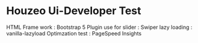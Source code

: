 # Houzeo Ui-Developer Test

HTML Frame work : Bootstrap 5
Plugin use for slider : Swiper
lazy loading : vanilla-lazyload
Optimzation test : PageSpeed Insights
